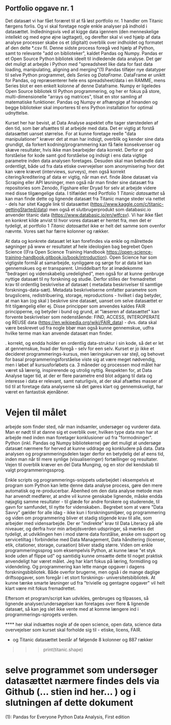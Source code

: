 ## Portfolio opgave nr. 1

Det datasæt vi har fået foræret til at få løst portfolio nr. 1 handler om Titanic færgens forlis. Og vi skal foretage nogle enkle analyser på indhold i datasættet. Indledningsvis ved at kigge data igennem (den menneskelige intellekt og med egne øjne iagttaget), og derefter skal vi ved hjælp af data analyse processer skabe os et (digitalt) overblik over indholdet og formatet af den delte *.csv fil.
Denne sidste process foregå ved hjælp af Python, samt to relevante "add on biblioteker", kaldet Pandas og Numpy. 
Pandas er et Open Source Python bibliotek ideelt til indledende data analyse. Det gør det muligt at arbejde i Python med "spreadsheet like data for fast data loading, manipulating, aligning and merging"(1)
Pandas tilføjer nye datatyper til selve Python programmet, dels *Series* og *DataFrame*. DataFrame er uniktt for Pandas, og repræsenterer hele ens spreadsheet/data i en RAMME, mens Series blot er een enkelt kolonne af denne Dataframe.
Numpy er ligeledes Open Source bibliotek til Python programmering, og her er fokus på store, multi-dimensionelle "arrays og matrices", tilsat en stor samling af matematiske funktioner. 
Pandas og Numpy er afhængige af hinanden og begge biblioteker skal importeres til ens Python installation for optimal udnyttelse. 

Kurset her har bevist, at Data Analyse aspektet ofte tager størstedelen af den tid, som bør afsættes til at arbejde med data. Det er vigtig at forstå datasættet uanset størrelse. For at kunne foretage reelle "data manipulationer" kræver det at man har indsigt, overblik og kender sine data grundigt, da forkert kodning/programmering kan få fæle konsekvenser og skæve resultater, hvis ikke man bearbejder data korrekt. Derfor er god forståelse for kode samt god forståelse og indsigt i ens data vigtige parametre inden data analysen foretages. 
Desuden skal man behandle data ordentligt,  både ud fra data etiske overvejelser som anonymisering hvor det kan være krævet (interviews, surveys), men også korrekt citering/kreditering af data er vigtig, når man evt. finde åbne datasæt via Scraping eller API løsninger, men også når man finder sine datasæt fra repositories som Zenodo, Figshare eller Dryad for selv at arbejde videre med disse tilgængelige data. 
I tilfældet med Portfolio 1 *Titanic datasættet* så kan man finde dette og lignende datasæt fra Titanic mange steder via nettet - dels har sitet Kaggle link til datasættet (https://www.kaggle.com/c/titanic-gettingStarted/data) men også et slutbrugerprodukt som databasic.io anvender titanic data (https://www.databasic.io/en/wtfcsv). Vi har ikke fået en konkret kilde anvist til hvor vores datasæt er hentet fra, men det er tydeligt, at portfolio 1 *Titanic datasættet* ikke er helt det samme som ovenfor nævnte. Vores sæt har færre kolonner og rækker.

At data og konkrete datasæt let kan forefindes via enkle og målrettede søgninger på www er resultatet af hele ideologien bag begrebet Open Science ((Fra Open Science Training Handbook https://open-science-training-handbook.gitbook.io/book/introduction). Open Science har som vigtigste formål at samarbejde, synliggøre og sørge for at data let kan gennemskues og er transparent. Umiddelbart for at imødekomme "bedrageri og videnskabelig uredelighed", men også for at kunne genbruge nyttige datasæt til ny forskning og studie. 
Derfor stilles der fremadrettet krav til ordentlig beskrivelse af datasæt ( metadata beskrivelser til samtlige forsknings-data-sæt). Metadata beskrivelserne omfatter parametre som brugslicens, redistribuering, storage, reproductions - hvilket i dag betyder, at man kan (og skal ) beskrive sine datasæt, uanset om selve datasættet er frit tilgængelig eller ej. 
Disse principper som anvendes kaldes FAIR principperne, og betyder i bund og grund, at "læseren af datasættet" kan forvente beskrivelser som nedenstående: 
FIND, ACCESS, INTEROPERATE og REUSE data (https://en.wikipedia.org/wiki/FAIR_data) - dvs. data skal være beskrevet ud fra nogle bbør man også kunne gennemskue, udfra hvilke terme man kan anvende datasæt man finder. 

. korrekt, og endda holder en ordentlig data-struktur i sin kode, så det er let at gennemskue, hvad der foregå - selv for een selv. 
Kurset er jo ikke et decideret programmerings-kursus, men læringskurven var stejl, og behovet for basal programmeringsforståelse viste sig at være meget nødvendig, men i løbet af kursusforløbets ca. 3 måneder og processen mod målet har været så lærerig, inspirerende og utrolig nyttig. Respekten for, at Data Analyse tager tid, at der er flere parametre end blot adgang til data og interesse i data er relevant, samt naturligvis, at der skal afsættes masser af tid til at foretage data analyserne så det gøres klart og gennemskueligt, har været en fantastisk øjenåbner.

# Vejen til målet 

  arbejde som finder sted, når man indsamler, undersøger og vurderer data. Man er nødt til at danne sig et overblik over, hvilken type data man har at arbejde med  inden man foretager konklusioner ud fra "formodninger". Python (inkl. Pandas og Numpy bibliotekerne) gør det muligt at undersøge datasæt nærmere for herved at kunne uddrage og konkludere på data. Data analysen og programmeringsdelen tager derfor en betydelig del af eens tid, inden man når til mere synlige (visualiseringer) fortællinger og resultater. Vejen til overblik kræver en del Data Munging, og en stor del kendskab til valgt programmeringssprog.

Enkle scripts og programmerings-snippets udarbejdet i eksempelvis et program som Python kan lette denne data analyse process, gøre den mere automatisk og re-producerbar. Åbenhed om den data analyse metode man har anvendt medfører, at andre vil kunne genskabe lignende, måske endda nøjagtig samme resultater - til glæde for andre forskere og studerende, til gavn for samfundet, til nytte for videnskaben.. Begrebet som at være "Data Savvy" gælder for alle idag - ikke kun i forskningsmiljøer, og programmering og viden om programmering bliver et stadig stigende krav til alle, som arbejder med vidensarbejde. Der er "indirekte" krav til Data Literacy på alle niveauer, og derfra hvor min arbejdsverden udspringer, så mærkes det tydeligt, at udviklingen hen i mod større data forstålse, ønske om support og servicetiltag i forbindelse med Data Management, Data håndtering (licenser, etik, citationer, storage, curaation) bliver stadig større. 
Viden om enkle programmeringssprog som eksempelvis Python, at kunne læse "et styk kode uden af flippe ud" og samtidig kunne omsætte dette til noget praktisk anvendeligt har været målet. Jeg har klart fokus på læring, formidling og videndeling. Og programmering kan lette mange opgaver i dagens forskningsbibliotek. Både overfor brugerne, men også i de mange daglige driftsopgaver, som foregår i et stort forsknings- universitetsbibliotek. At kunne tænke smarte løsninger ud fra "trivielle og gentagne opgaver" vil helt klart være mit fokus fremadrettet.

Eftersom et program/script kan udvikles, genbruges og tilpasses, så lignende analyser/undersøgelser kan foretages over flere & lignende datasæt, så kan jeg slet ikke vente med at komme længere ind i programmerings-sprogets verden. 

**** her skal indsættes nogle af de open science, open data, science data overvejelser som kurset skal forholde sig til - etiske, licens, FAIR. 

 - og Titanic datasættet består af følgende 8 kolonner og 887 rækker 
>>> print(titanic.shape) 

# selve programmet som undersøger datasættet nærmere findes dels via Github (... stien ind her... ) og i slutningen af dette dokument 




(1): Pandas for Everyone Python Data Analysis, First edition 